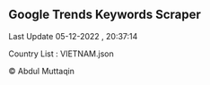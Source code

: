 

## Google Trends Keywords Scraper 
 
Last Update 05-12-2022 , 20:37:14

Country List :
VIETNAM.json



© Abdul Muttaqin 
